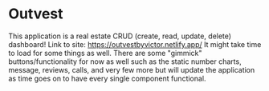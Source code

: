 # Outvest
This application is a real estate CRUD (create, read, update, delete) dashboard! 
Link to site: https://outvestbyvictor.netlify.app/
It might take time to load for some things as well.
There are some "gimmick" buttons/functionality for now as well such as the static number charts,
message, reviews, calls, and very few more but will update the application as time goes on to have every single
component functional.
